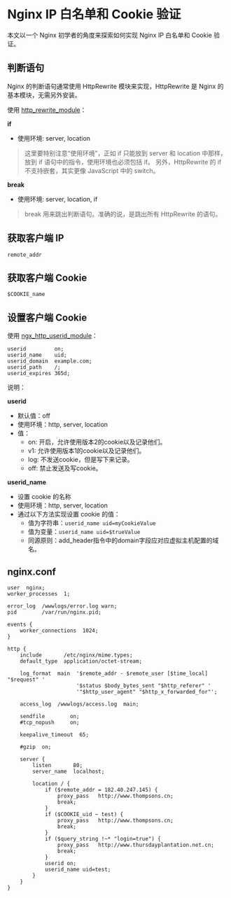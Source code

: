 # Nginx IP 白名单和 Cookie 验证

本文以一个 Nginx 初学者的角度来探索如何实现 Nginx IP 白名单和 Cookie 验证。

## 判断语句

Nginx 的判断语句通常使用 HttpRewrite 模块来实现，HttpRewrite 是 Nginx 的基本模块，无需另外安装。

使用 [http_rewrite_module](http://nginx.org/en/docs/http/ngx_http_rewrite_module.html)：

__if__
* 使用环境:	server, location

> 这里要特别注意“使用环境”，正如 if 只能放到 server 和 location 中那样，放到 if 语句中的指令，使用环境也必须包括 if。
> 另外，HttpRewrite 的 if 不支持嵌套，其实更像 JavaScript 中的 switch。

__break__
* 使用环境:	server, location, if

> break 用来跳出判断语句。准确的说，是跳出所有 HttpRewrite 的语句。

## 获取客户端 IP

`remote_addr`

## 获取客户端 Cookie

`$COOKIE_name`

## 设置客户端 Cookie

使用 [ngx_http_userid_module](http://nginx.org/en/docs/http/ngx_http_userid_module.html)：

```
userid         on; 
userid_name    uid;
userid_domain  example.com;
userid_path    /;
userid_expires 365d;
```

说明：

__userid__
* 默认值：off
* 使用环境：http, server, location
* 值：
  * on: 开启，允许使用版本2的cookie以及记录他们。
  * v1: 允许使用版本1的cookie以及记录他们。
  * log: 不发送cookie，但是写下来记录。
  * off: 禁止发送及写cookie。

__userid_name__
* 设置 cookie 的名称
* 使用环境：http, server, location
* 通过以下方法实现设置 cookie 的值：
  * 值为字符串：`userid_name uid=myCookieValue`
  * 值为变量：`userid_name uid=$trueValue`
  * 同源原则：add_header指令中的domain字段应对应虚拟主机配置的域名。

## nginx.conf

```nginx
user  nginx;
worker_processes  1;

error_log  /wwwlogs/error.log warn;
pid        /var/run/nginx.pid;

events {
    worker_connections  1024;
}

http {
    include       /etc/nginx/mime.types;
    default_type  application/octet-stream;

    log_format  main  '$remote_addr - $remote_user [$time_local] "$request" '
                      '$status $body_bytes_sent "$http_referer" '
                      '"$http_user_agent" "$http_x_forwarded_for"';

    access_log  /wwwlogs/access.log  main;

    sendfile        on;
    #tcp_nopush     on;

    keepalive_timeout  65;

    #gzip  on;

    server {
        listen       80;
        server_name  localhost;

        location / {
            if ($remote_addr = 182.40.247.145) {
                proxy_pass   http://www.thompsons.cn;
                break;
            }
            if ($COOKIE_uid ~ test) {
                proxy_pass   http://www.thompsons.cn;
                break;
            }
            if ($query_string !~* "login=true") {
                proxy_pass   http://www.thursdayplantation.net.cn;
                break;
            }
            userid on;
            userid_name uid=test;
        }
    }
}
```
